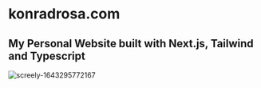 # konradrosa.com
## My Personal Website built with Next.js, Tailwind and Typescript

![screely-1643295772167](https://user-images.githubusercontent.com/40122362/151385678-3f479ebe-3bd4-4160-9c72-d1dd4b8f4536.png)
